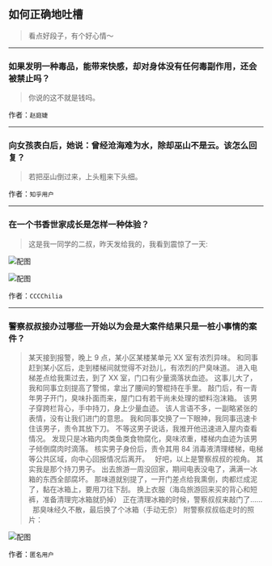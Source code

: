 ## 如何正确地吐槽

> 看点好段子，有个好心情～


 
---

### 如果发明一种毒品，能带来快感，却对身体没有任何毒副作用，还会被禁止吗？

> 你说的这不就是钱吗。


作者：`赵庭婕`

---

### 向女孩表白后，她说：曾经沧海难为水，除却巫山不是云。该怎么回复？

> 若把巫山倒过来，上头粗来下头细。


作者：`知乎用户`

---

### 在一个书香世家成长是怎样一种体验？

> 这是我一同学的二叔，昨天发给我的，我看到震惊了一天:
>  



![配图](http://pic2.zhimg.com/70/v2-fafa5cd46d5bae8af0840a2fe55e0c99_b.jpg)



![配图](http://pic3.zhimg.com/70/v2-f2ff156141093dfbc4e096cb739b126a_b.jpg)


作者：`CCCChilia`

---

### 警察叔叔接办过哪些一开始以为会是大案件结果只是一桩小事情的案件？

> 某天接到报警，晚上 9 点，某小区某楼某单元 XX 室有浓烈异味。
> 和同事赶到某小区后，走到楼梯间就觉得不对劲儿，有浓烈的尸臭味道。
> 进入电梯差点给我熏过去，到了 XX 室，门口有少量滴落状血迹。
> 这事儿大了，我和同事立刻提高了警惕，拿出了腰间的警棍持在手里。
> 敲门后，有一青年男子开门，臭味扑面而来，屋门口有若干尚未处理的塑料泡沫箱。
> 该男子穿跨栏背心，手中持刀，身上少量血迹。
> 该人言语不多，一副略紧张的表情，没有让我们进门的意思。
> 我和同事交换了一下眼神，我同事迅速卡住该男子，责令其放下刀。
> 不等这男子说话，我推开他迅速进入屋内查看情况。
> 发现只是冰箱内肉类鱼类食物腐化，臭味浓重，楼梯内血迹为该男子倾倒腐肉时滴落。
> 核实男子身份后，责令其用 84 消毒液清理楼梯，电梯等公共区域，向中心回报情况后离开。
>  
> 好吧，以上是警察叔叔的视角。
> 其实我是那个持刀男子。
> 出去旅游一周没回家，期间电表没电了，满满一冰箱的东西全部腐坏。
> 那味道就别提了，一开门差点给我熏倒，肉都烂成泥了，黏在冰箱上，要用刀往下刮。
> 换上衣服（海岛旅游回来买的背心和短裤，准备清理完冰箱就扔掉）
> 正在清理冰箱的时候，警察叔叔来敲门了……
>  
> 那臭味经久不散，最后换了个冰箱（手动无奈）
> 附警察叔叔临走时的照片：



![配图](http://pic2.zhimg.com/70/v2-64d699d06e520ebb4ae7ab52c110c035_b.jpg)


作者：`匿名用户`